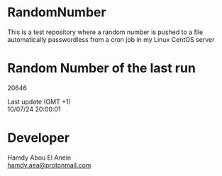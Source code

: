 # RandomNumber    
This is a test repository where a random number is pushed to a file automatically passwordless from a cron job in my Linux CentOS server    
# Random Number of the last run   
20646
      
Last update (GMT +1)    
10/07/24 20:00:01
# Developer    
Hamdy Abou El Anein   
hamdy.aea@protonmail.com
